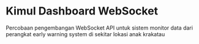 # Kimul Dashboard WebSocket
Percobaan pengembangan WebSocket API untuk sistem monitor data dari perangkat early warning system di sekitar lokasi anak krakatau
